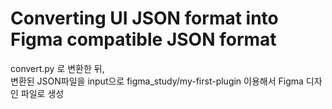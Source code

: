 # Converting UI JSON format into Figma compatible JSON format

convert.py 로 변환한 뒤, \
변환된 JSON파일을 input으로 figma_study/my-first-plugin 이용해서 Figma 디자인 파일로 생성
